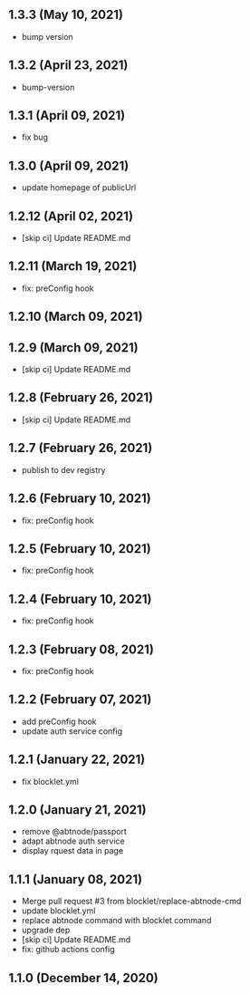 ## 1.3.3 (May 10, 2021)

- bump version

## 1.3.2 (April 23, 2021)

- bump-version

## 1.3.1 (April 09, 2021)

- fix bug

## 1.3.0 (April 09, 2021)

- update homepage of publicUrl

## 1.2.12 (April 02, 2021)

- [skip ci] Update README.md

## 1.2.11 (March 19, 2021)

- fix: preConfig hook

## 1.2.10 (March 09, 2021)



## 1.2.9 (March 09, 2021)

- [skip ci] Update README.md

## 1.2.8 (February 26, 2021)

- [skip ci] Update README.md

## 1.2.7 (February 26, 2021)

- publish to dev registry

## 1.2.6 (February 10, 2021)

- fix: preConfig hook

## 1.2.5 (February 10, 2021)

- fix: preConfig hook

## 1.2.4 (February 10, 2021)

- fix: preConfig hook

## 1.2.3 (February 08, 2021)

- fix: preConfig hook

## 1.2.2 (February 07, 2021)

- add preConfig hook
- update auth service config

## 1.2.1 (January 22, 2021)

- fix blocklet.yml

## 1.2.0 (January 21, 2021)

- remove @abtnode/passport
- adapt abtnode auth service
- display rquest data in page

## 1.1.1 (January 08, 2021)

- Merge pull request #3 from blocklet/replace-abtnode-cmd
- update blocklet.yml
- replace abtnode command with blocklet command
- upgrade dep
- [skip ci] Update README.md
- fix: github actions config

## 1.1.0 (December 14, 2020)
